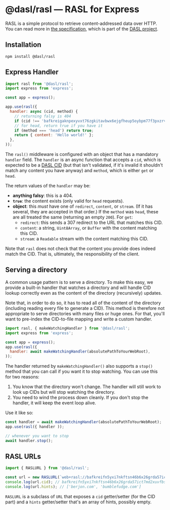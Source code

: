
# @dasl/rasl — RASL for Express

RASL is a simple protocol to retrieve content-addressed data over HTTP. You can
read more in [the specification](https://dasl.ing/rasl.html), which is part of
the [DASL project](https://dasl.ing/).

## Installation

```
npm install @dasl/rasl
```

## Express Handler

```js
import rasl from '@dasl/rasl';
import express from 'express';

const app = express();

app.use(rasl({
  handler: async (cid, method) {
    // returning falsy is 404
    if (cid !== 'bafkreigaknpexyvxt76zgkitavbwx6ejgfheup5oybpm77f3pxzrvwpfdi') return false;
    // for head, return true if you have it
    if (method === 'head') return true;
    return { content: 'Hello world!' };
  },
));
```

The `rasl()` middleware is configured with an object that has a mandatory `handler` field. The
`handler` is an async function that accepts a `cid`, which is expected to be a [DASL CID](https://dasl.ing/cid.html)
(but that isn't validated, if it's invalid it shouldn't match any content you have anyway) and
`method`, which is either `get` or `head`.

The return values of the `handler` may be:

- **anything falsy**: this is a 404.
- **`true`**: the content exists (only valid for `head` requests).
- **object**: this *must* have one of `redirect`, `content`, or `stream`. (If it has several,
  they are accepted in that order.) If the `method` was `head`, these are all treated
  the same (returning an empty `200`). For `get`:
  - `redirect`: this sends a 307 redirect to the URL that matches this CID.
  - `content`: a string, `Uint8Array`, or `Buffer` with the content matching
    this CID.
  - `stream`: a `Readable` stream with the content matching this CID.

Note that `rasl` does not check that the content you provide does indeed match the CID.
That is, ultimately, the responsibility of the client.

## Serving a directory

A common usage pattern is to serve a directory. To make this easy, we provide a built-in
handler that watches a directory and will handle CID lookup correctly even as the
content of the directory (recursively) updates.

Note that, in order to do so, it has to read all of the content of the directory
(including reading every file to generate a CID). This method is therefore not
appropriate to serve directories with many files or huge ones. For that, you'll
want to pre-index the CID-to-file mapping and write a custom handler.

```js
import rasl, { makeWatchingHandler } from '@dasl/rasl';
import express from 'express';

const app = express();
app.use(rasl({
  handler: await makeWatchingHandler(absolutePathToYourWebRoot),
));
```

The handler returned by `makeWatchingHandler()` also supports a `stop()` method that
you can call if you want it to stop watching. You can use this for two reasons:

1. You know that the directory won't change. The handler will still work to look
   up CIDs but will stop watching the directory.
2. You need to wind the process down cleanly. If you don't stop the handler, it
   will keep the event loop alive.

Use it like so:

```js
const handler = await makeWatchingHandler(absolutePathToYourWebRoot);
app.use(rasl({ handler ));

// whenever you want to stop
await handler.stop();
```

## RASL URLs

```js
import { RASLURL } from '@dasl/rasl';

const url = new RASLURL(`web+rasl://bafkreifn5yxi7nkftsn46b6x26grda57ict7md2xuvfbsgkiahe2e7vnq4;berjon.com,bumblefudge.com/`);
console.log(url.cid); // bafkreifn5yxi7nkftsn46b6x26grda57ict7md2xuvfbsgkiahe2e7vnq4
console.log(url.hints); // ['berjon.com', 'bumblefudge.com']
```

`RASLURL` is a subclass of `URL` that exposes a `cid` getter/setter (for the CID part) and a `hints`
getter/setter that's an array of hints, possibly empty.

